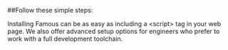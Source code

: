 ##Follow these simple steps:

Installing Famous can be as easy as including a &lt;script&gt; tag in your web
page. We also offer advanced setup options for engineers who prefer to
work with a full development toolchain.